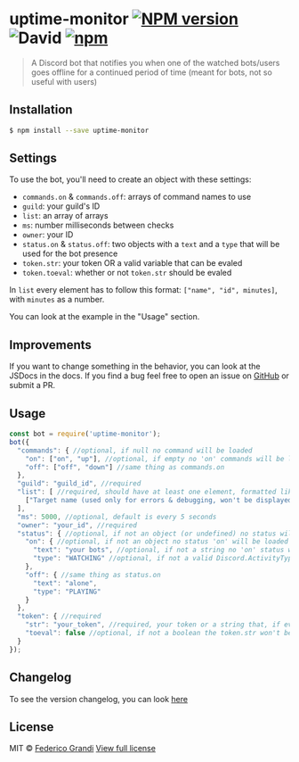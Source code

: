 # uptime-monitor [![NPM version](https://badge.fury.io/js/uptime-monitor.svg)](https://npmjs.org/package/uptime-monitor) ![David](https://david-dm.org/EndBug/uptime-monitor.svg) [![npm](https://img.shields.io/npm/dt/uptime-monitor.svg)](https://npmjs.org/package/uptime-monitor)

> A Discord bot that notifies you when one of the watched bots/users goes offline for a continued period of time (meant for bots, not so useful with users)

## Installation

```sh
$ npm install --save uptime-monitor
```

## Settings

To use the bot, you'll need to create an object with these settings:

 - `commands.on` & `commands.off`: arrays of command names to use
 - `guild`: your guild's ID
 - `list`: an array of arrays
 - `ms`: number milliseconds between checks
 - `owner`: your ID
 - `status.on` & `status.off`: two objects with a `text` and a `type` that will be used for the bot presence
 - `token.str`: your token OR a valid variable that can be evaled
 - `token.toeval`: whether or not `token.str` should be evaled

In `list` every element has to follow this format: `["name", "id", minutes]`, with `minutes` as a number.

You can look at the example in the "Usage" section.


## Improvements
If you want to change something in the behavior, you can look at the JSDocs in the docs. If you find a bug feel free to open an issue on [GitHub](https://github.com/EndBug/uptime-monitor) or submit a PR.

## Usage

```js
const bot = require('uptime-monitor');
bot({
  "commands": { //optional, if null no command will be loaded
    "on": ["on", "up"], //optional, if empty no 'on' commands will be loaded, if not an Array default commands will be loaded
    "off": ["off", "down"] //same thing as commands.on
  },
  "guild": "guild_id", //required
  "list": [ //required, should have at least one element, formatted like this one
    ["Target name (used only for errors & debugging, won't be displayed)", "target_id", 10]
  ],
  "ms": 5000, //optional, default is every 5 seconds
  "owner": "your_id", //required
  "status": { //optional, if not an object (or undefined) no status will be loaded
    "on": { //optional, if not an object no status 'on' will be loaded
      "text": "your bots", //optional, if not a string no 'on' status will be loaded
      "type": "WATCHING" //optional, if not a valid Discord.ActivityType no 'on' status will be loaded
    },
    "off": { //same thing as status.on
      "text": "alone",
      "type": "PLAYING"
    }
  },
  "token": { //required
    "str": "your_token", //required, your token or a string that, if evaled, returns a token
    "toeval": false //optional, if not a boolean the token.str won't be evaled
  }
});
```

## Changelog
To see the version changelog, you can look [here](https://github.com/EndBug/uptime-monitor/blob/master/CHANGELOG.md)

## License

MIT © [Federico Grandi](https://github.com/EndBug)
[View full license](https://github.com/EndBug/uptime-monitor/blob/master/LICENSE)
